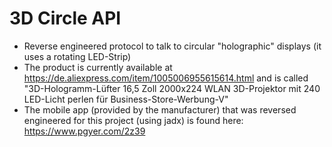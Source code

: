 # 3D Circle API

- Reverse engineered protocol to talk to circular "holographic" displays (it uses a rotating LED-Strip)
- The product is currently available at <https://de.aliexpress.com/item/1005006955615614.html> and is called "3D-Hologramm-Lüfter 16,5 Zoll 2000x224 WLAN 3D-Projektor mit 240 LED-Licht perlen für Business-Store-Werbung-V"
- The mobile app (provided by the manufacturer) that was reversed engineered for this project (using jadx) is found here: <https://www.pgyer.com/2z39>

